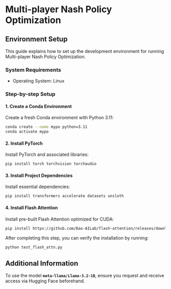 # Multi-player Nash Policy Optimization

## Environment Setup

This guide explains how to set up the development environment for running Multi-player Nash Policy Optimization.

### System Requirements
- Operating System: Linux

### Step-by-step Setup

#### 1. Create a Conda Environment

Create a fresh Conda environment with Python 3.11:
```bash
conda create --name mypo python=3.11
conda activate mypo
```

#### 2. Install PyTorch

Install PyTorch and associated libraries:
```bash
pip install torch torchvision torchaudio
```

#### 3. Install Project Dependencies

Install essential dependencies:
```bash
pip install transformers accelerate datasets unsloth
```

#### 4. Install Flash Attention

Install pre-built Flash Attention optimized for CUDA:
```bash
pip install https://github.com/Dao-AILab/flash-attention/releases/download/v2.7.4.post1/flash_attn-2.7.4.post1+cu12torch2.6cxx11abiFALSE-cp311-cp311-linux_x86_64.whl
```

After completing this step, you can verify the installation by running:
```bash
python test_flash_attn.py
```


## Additional Information

To use the model **`meta-llama/Llama-3.2-1B`**, ensure you request and receive access via Hugging Face beforehand.

